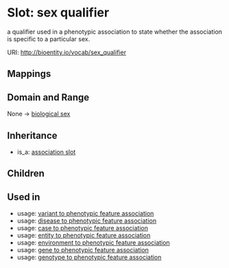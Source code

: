 # Slot: sex qualifier


a qualifier used in a phenotypic association to state whether the association is specific to a particular sex.

URI: http://bioentity.io/vocab/sex_qualifier
## Mappings

## Domain and Range

None -> [biological sex](BiologicalSex.md)
## Inheritance

 *  is_a: [association slot](association_slot.md)
## Children

## Used in

 *  usage: [variant to phenotypic feature association](VariantToPhenotypicFeatureAssociation.md)
 *  usage: [disease to phenotypic feature association](DiseaseToPhenotypicFeatureAssociation.md)
 *  usage: [case to phenotypic feature association](CaseToPhenotypicFeatureAssociation.md)
 *  usage: [entity to phenotypic feature association](EntityToPhenotypicFeatureAssociation.md)
 *  usage: [environment to phenotypic feature association](EnvironmentToPhenotypicFeatureAssociation.md)
 *  usage: [gene to phenotypic feature association](GeneToPhenotypicFeatureAssociation.md)
 *  usage: [genotype to phenotypic feature association](GenotypeToPhenotypicFeatureAssociation.md)
